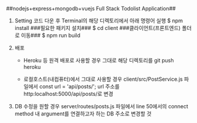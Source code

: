 ##nodejs+express+mongodb+vuejs Full Stack Todolist Application##
1. Setting
    코드 다운 후 Terminal의 해당 디렉토리에서 아래 명령어 실행
    $ npm install ###필요한 패키지 설치###
    $ cd client   ###클라이언트(프론트엔드) 폴더로 이동###
    $ npm run build 

2. 배포
    - Heroku 등 원격 배포로 사용할 경우
    그대로 해당 디렉토리를 git push heroku
    
    - 로컬호스트(내컴퓨터)에서 그대로 사용할 경우
    client/src/PostService.js 파일에서 const url = 'api/posts/'; url 주소를 http:localhost:5000/api/posts/로 변경 
    
3. DB 수정을 원할 경우 
    server/routes/posts.js 파일에서 line 50에서의 connect method 내 argument를 연결하고자 하는 DB 주소로 변경할 것 

   
